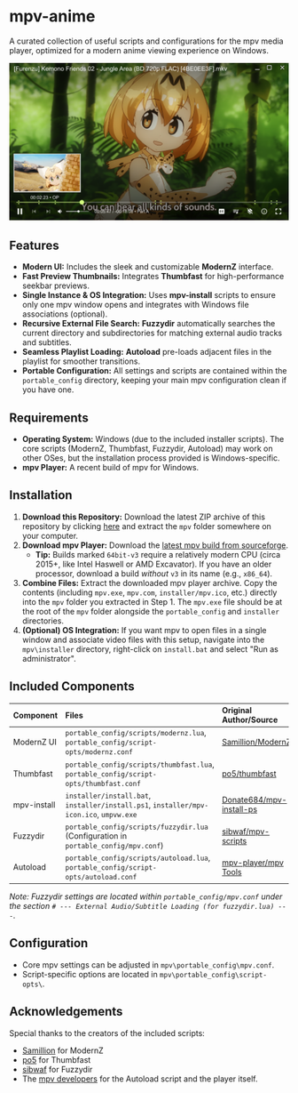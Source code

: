 # mpv-anime

A curated collection of useful scripts and configurations for the mpv media player, optimized for a modern anime viewing experience on Windows.

![preview](preview.png?raw=true)

## Features

*   **Modern UI:** Includes the sleek and customizable **ModernZ** interface.
*   **Fast Preview Thumbnails:** Integrates **Thumbfast** for high-performance seekbar previews.
*   **Single Instance & OS Integration:** Uses **mpv-install** scripts to ensure only one mpv window opens and integrates with Windows file associations (optional).
*   **Recursive External File Search:** **Fuzzydir** automatically searches the current directory and subdirectories for matching external audio tracks and subtitles.
*   **Seamless Playlist Loading:** **Autoload** pre-loads adjacent files in the playlist for smoother transitions.
*   **Portable Configuration:** All settings and scripts are contained within the `portable_config` directory, keeping your main mpv configuration clean if you have one.

## Requirements

*   **Operating System:** Windows (due to the included installer scripts). The core scripts (ModernZ, Thumbfast, Fuzzydir, Autoload) may work on other OSes, but the installation process provided is Windows-specific.
*   **mpv Player:** A recent build of mpv for Windows.

## Installation

1.  **Download this Repository:** Download the latest ZIP archive of this repository by clicking [here](https://github.com/Donate684/mpv-anime/archive/refs/heads/main.zip) and extract the `mpv` folder somewhere on your computer.
2.  **Download mpv Player:** Download the [latest mpv build from sourceforge](https://sourceforge.net/projects/mpv-player-windows/files/).
    *   **Tip:** Builds marked `64bit-v3` require a relatively modern CPU (circa 2015+, like Intel Haswell or AMD Excavator). If you have an older processor, download a build *without* `v3` in its name (e.g., `x86_64`).
3.  **Combine Files:** Extract the downloaded mpv player archive. Copy the contents (including `mpv.exe`, `mpv.com`, `installer/mpv.ico`, etc.) directly into the `mpv` folder you extracted in Step 1. The `mpv.exe` file should be at the root of the `mpv` folder alongside the `portable_config` and `installer` directories.
4.  **(Optional) OS Integration:** If you want mpv to open files in a single window and associate video files with this setup, navigate into the `mpv\installer` directory, right-click on `install.bat` and select "Run as administrator".

## Included Components

| Component      | Files                                                                                                  | Original Author/Source                                                                |
| :------------- | :----------------------------------------------------------------------------------------------------- | :------------------------------------------------------------------------------------ |
| ModernZ UI     | `portable_config/scripts/modernz.lua`, `portable_config/script-opts/modernz.conf`                    | [Samillion/ModernZ](https://github.com/Samillion/ModernZ)                             |
| Thumbfast      | `portable_config/scripts/thumbfast.lua`, `portable_config/script-opts/thumbfast.conf`                  | [po5/thumbfast](https://github.com/po5/thumbfast)                                     |
| mpv-install    | `installer/install.bat`, `installer/install.ps1`, `installer/mpv-icon.ico`, `umpvw.exe`                  | [Donate684/mpv-install-ps](https://github.com/Donate684/mpv-install-ps)               |
| Fuzzydir       | `portable_config/scripts/fuzzydir.lua` (Configuration in `portable_config/mpv.conf`)                   | [sibwaf/mpv-scripts](https://github.com/sibwaf/mpv-scripts/blob/master/fuzzydir.lua)   |
| Autoload       | `portable_config/scripts/autoload.lua`, `portable_config/script-opts/autoload.conf`                    | [mpv-player/mpv Tools](https://github.com/mpv-player/mpv/blob/master/TOOLS/lua/autoload.lua) |

*Note: Fuzzydir settings are located within `portable_config/mpv.conf` under the section `# --- External Audio/Subtitle Loading (for fuzzydir.lua) ---`.*

## Configuration

*   Core mpv settings can be adjusted in `mpv\portable_config\mpv.conf`.
*   Script-specific options are located in `mpv\portable_config\script-opts\`.

## Acknowledgements

Special thanks to the creators of the included scripts:

*   [Samillion](https://github.com/Samillion) for ModernZ
*   [po5](https://github.com/po5) for Thumbfast
*   [sibwaf](https://github.com/sibwaf) for Fuzzydir
*   The [mpv developers](https://github.com/mpv-player/mpv) for the Autoload script and the player itself.
